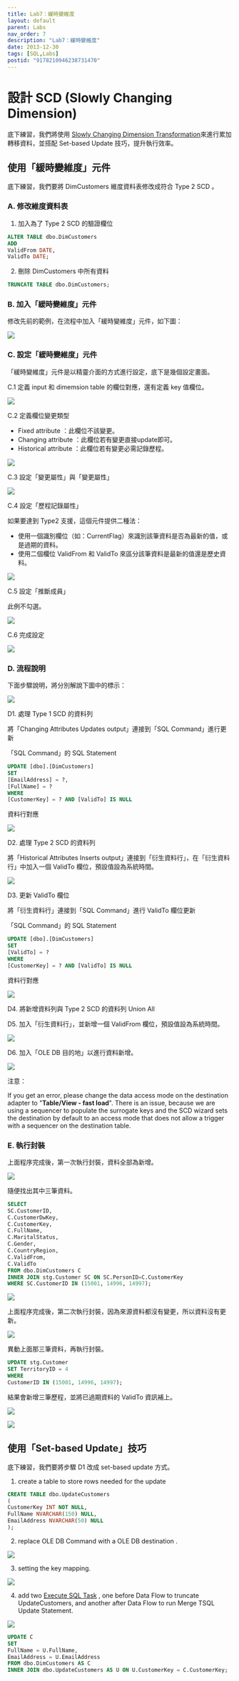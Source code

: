 ```yaml
---
title: Lab7：緩時變維度
layout: default
parent: Labs
nav_order: 7
description: "Lab7：緩時變維度"
date: 2013-12-30
tags: [SQL,Labs]
postid: "9178210946238731470"
---
```

# 設計 SCD (Slowly Changing Dimension)

底下練習，我們將使用 [Slowly Changing Dimension Transformation](http://technet.microsoft.com/en-us/library/ms141715.aspx)來進行累加轉移資料，並搭配 Set-based Update 技巧，提升執行效率。  

## 使用「緩時變維度」元件

底下練習，我們要將 DimCustomers 維度資料表修改成符合 Type 2 SCD 。

### A. 修改維度資料表

1. 加入為了 Type 2 SCD 的驗證欄位
```sql
ALTER TABLE dbo.DimCustomers
ADD
ValidFrom DATE,
ValidTo DATE;
```

2. 刪除 DimCustomers 中所有資料
```sql
TRUNCATE TABLE dbo.DimCustomers;
```

### B. 加入「緩時變維度」元件

修改先前的範例，在流程中加入「緩時變維度」元件，如下圖：

![](https://blogger.googleusercontent.com/img/b/R29vZ2xl/AVvXsEhVKMecHwXIoA4pjyBMe2w1mcm77r8QP0YYk4s_KvO2641GL0KW5iqWROqN75O664kGvXxD-LcaMN-lZw4-2GAHeCIFxCxWUvLyEeyBLngETgdj2QPXg4FhuZzDpdiCOc4KgaPGzlMcMTw/s0/ssis-scd-transformation.png)

### C. 設定「緩時變維度」元件

「緩時變維度」元件是以精靈介面的方式進行設定，底下是幾個設定畫面。

C.1 定義 input 和 dimemsion table 的欄位對應，還有定義 key 值欄位。

![](https://blogger.googleusercontent.com/img/b/R29vZ2xl/AVvXsEhsbSiB4IYWJed4OU7AqokLgp7W8JTEEyaw0TbtGqzIWvrsMw7_a4xaZ7UTdU0PFwRgDdLiQyIIat0R55W8eS1SCfuU9NKfWgt6JxvY0sUKFt5Q7HXlN1hj_ZxxuRXDoVddwG58wJaO-Gc/s0/ssis-lab7-01.png)

C.2 定義欄位變更類型

- Fixed attribute ：此欄位不該變更。
- Changing attribute ：此欄位若有變更直接update即可。
- Historical attribute ：此欄位若有變更必需記錄歷程。

![](https://blogger.googleusercontent.com/img/b/R29vZ2xl/AVvXsEjBTqcirHbUbfmSu2UDl5OWVa5d7KlTW0-ro5yLMn7G0e7d6Ak7s-2mSoQqOe_hiKYy_L2cKQ_Yodlq1z1jve4riPKF2jDW5YvNNSykjyq_r2V3WlItN-K9TCCh7ZLlFxHjYmewIfLLo9w/s0/ssis-lab7-02.png)

C.3 設定「變更屬性」與「變更屬性」

![](https://blogger.googleusercontent.com/img/b/R29vZ2xl/AVvXsEiyO8CXKSSIBw_3Ba7m3MNxRFU-R5feQqpqJwFh9eRJVdbaXKmUgyHasRBx8vDGFNgCVjF_fralud8-FpnhXohyphenhyphen9HSqepMNmSfOQrnL7ZrpUux61ReIsY5S_wGCtiEpTkiSQ3OhnxdY4dY/s0/ssis-lab7-03.png)

C.4 設定「歷程記錄屬性」

如果要達到 Type2 支援，這個元件提供二種法：

- 使用一個識別欄位（如：CurrentFlag）來識別該筆資料是否為最新的值，或是過期的資料。
- 使用二個欄位 ValidFrom 和 ValidTo 來區分該筆資料是最新的值還是歷史資料。

![](https://blogger.googleusercontent.com/img/b/R29vZ2xl/AVvXsEh1d5UReXAU4OsfaveWYB08XKaw9xTv9o0uauQlYxpyLRjOoHMnfAj6wR5mHCWq4gOWIaUsvdJHei5YYkMaX-2pgKXKKBg72JWKBXfixSWme9kCEP5bJberWPpyP0MWR-3i-HICpVaAsyw/s0/ssis-lab7-04.png)

C.5 設定「推斷成員」

此例不勾選。

![](https://blogger.googleusercontent.com/img/b/R29vZ2xl/AVvXsEgrocyJ8VjytWkPL37LGsSt-FfI0ZQOhqs7fixp879yX17eTCDj9EUTp-XAg0d2tdtAeIsEaOy3UEQjBgWXzHqys9rI2S1gxsZ4rwVHVQaQjbyh_gtxBE2u3jZu9cZQWJwvtKyQ6ZA4SNQ/s0/ssis-lab7-05.png)

C.6 完成設定

![](https://blogger.googleusercontent.com/img/b/R29vZ2xl/AVvXsEiTlWVI7TQaRQ7XF4PP9FcokY7XCg8EmDFv27eKJZ0y9BWoFNwIXC7sDx5immzw3vNQKfdSahzeGtStIEmpwGJd9RpCkf4rwC1u2bVzWI5DjnykIG7AMD5NHJdm75aPeyuQ4nHQpCHRcYQ/s0/ssis-lab7-06.png)

### D. 流程說明

下面步驟說明，將分別解說下圖中的標示：

![](https://blogger.googleusercontent.com/img/b/R29vZ2xl/AVvXsEhvdB6GcMCVl-5p9o8B1VrbZfUGDxbyzVKUxlM9t-JwnBKPqZlhFmlFxOauhdArMku_v5NOYisSFyKtHUPEw_OMT9sGs204fozKwsuzPaD3rO9u0fc0TGS3SEqfIgPPWCg8yt63gCkV0YU/s0/ssis-lab7-08.png)

D1. 處理 Type 1 SCD 的資料列

將「Changing Attributes Updates output」連接到「SQL Command」進行更新

「SQL Command」的 SQL Statement
```sql
UPDATE [dbo].[DimCustomers] 
SET 
[EmailAddress] = ?,
[FullName] = ? 
WHERE 
[CustomerKey] = ? AND [ValidTo] IS NULL
```

資料行對應

![](https://blogger.googleusercontent.com/img/b/R29vZ2xl/AVvXsEjU5ZcEaIecM5QYA0dA3k5s6hgz4MwzAyL6nlIyLhqNW0LxatL-ROgxOOOVcsFlOnmW0s5VjySQfikN-IEIsIikIdklrzTVumtcU8E5MXtIKL1Q4ePAEzmnPo0XardQj4Q38UzhdcYcRtQ/s0/ssis-lab7-09.png)

D2. 處理 Type 2 SCD 的資料列

將「Historical Attributes Inserts output」連接到「衍生資料行」，在「衍生資料行」中加入一個 ValidTo 欄位，預設值設為系統時間。

![](https://blogger.googleusercontent.com/img/b/R29vZ2xl/AVvXsEgwE7Wh1KcsB0Jk6N6OzPzq_ISS2SndOvFRCsZwcosjhCIXOBmcgtKk5I3XUXfEiFqPXKuq8edzmZh-OX4_-ppDaCIZhb05qIfzot4UDTyi6UJIqwd-5Ye3krWts0vB7FdgwwlLfyVNbp8/s0/ssis-lab7-10.png)

D3. 更新 ValidTo 欄位

將「衍生資料行」連接到「SQL Command」進行 ValidTo 欄位更新

「SQL Command」的 SQL Statement
```sql
UPDATE [dbo].[DimCustomers] 
SET 
[ValidTo] = ? 
WHERE 
[CustomerKey] = ? AND [ValidTo] IS NULL
```

資料行對應

![](https://blogger.googleusercontent.com/img/b/R29vZ2xl/AVvXsEhcrtxLlH3Lk2vjNo7G3tQ8HSpVT-9zES_9kQaBBKiV50FE31Djtj-tVrY2W5FkuJfOqJS9DPkx4XaDI_CAcMreE7a1tkI4zNIhoNhunW7Md0Ak-sSIWd8FrpfM6F1QS4n6Vjk7NDHWNNs/s0/ssis-lab7-11.png)

D4. 將新增資料列與 Type 2 SCD 的資料列 Union All 

D5. 加入「衍生資料行」，並新增一個 ValidFrom 欄位，預設值設為系統時間。

![](https://blogger.googleusercontent.com/img/b/R29vZ2xl/AVvXsEgyG83KdNcKKhkB0IFPFBelKPzqBrZetfvFetqWxRxb4scSWje2Px3jQYAkWaeXjDKyMvK1OrAYnK_vBIEaoIx4YwZe8JOmPJ6ZcbQhfwQugpMnyZesS-HXiBOO_TDeScaV3_8Oc72S15A/s0/ssis-lab7-12.png)

D6. 加入「OLE DB 目的地」以進行資料新增。

![](https://blogger.googleusercontent.com/img/b/R29vZ2xl/AVvXsEjPkh2Mhol611k_QF7EXh2S9_WeMl_1uJBUxFXOI8AEILyPsHvHdGef-CmhvNVvUPZa-iqhvWad8PdRVDUEBj3ROuvwQ-fbi0QNGMf_vd6NVfucGyuZrm6PCJIULaQlRJWYRfJ53TR-5aw/s0/ssis-lab7-13.png)

注意：

If you get an error, please change the data access mode on the destination adapter to "**Table/View - fast load**".   There is an issue, because we are using a sequencer to populate the surrogate keys and the SCD wizard sets the destination by default to an access mode that does not allow a trigger with a sequencer on the destination table.

### E. 執行封裝

上面程序完成後，第一次執行封裝，資料全部為新增。

![](https://blogger.googleusercontent.com/img/b/R29vZ2xl/AVvXsEgMZ4LhrsMwwQ7jrytKLxMVgBMOoV8RlTXRI2FDrNVhTdKlDltILDDu1fWq4IivFx4i7Z6KV_T_CrOCHtYlL_Qg4XSL4K-fEi6bWjNpg1Y3UjujtmpVgIH1YZxnfGwsiRz1qHb-HC3LjNY/s0/ssis-lab7-14.png)

隨便找出其中三筆資料。
```sql
SELECT
SC.CustomerID,
C.CustomerDwKey,
C.CustomerKey,
C.FullName,
C.MaritalStatus,
C.Gender,
C.CountryRegion,
C.ValidFrom,
C.ValidTo
FROM dbo.DimCustomers C
INNER JOIN stg.Customer SC ON SC.PersonID=C.CustomerKey
WHERE SC.CustomerID IN (15001, 14996, 14997);
```

![](https://blogger.googleusercontent.com/img/b/R29vZ2xl/AVvXsEhM8cWjvhQkLfKpg7wzt_8GHkKU_zsxfOrnzr_P45NdJj9Edi5b0Fg6XpF4skAZpghqLWuLDCfL15-RDsEopYUQ21iQtwQEHXtQKdIUoQcrSZO-77U66iqlZmuuyxpS0DHUuvmNo38ZH7o/s0/ssis-lab7-15.png)

上面程序完成後，第二次執行封裝，因為來源資料都沒有變更，所以資料沒有更新。

![](https://blogger.googleusercontent.com/img/b/R29vZ2xl/AVvXsEiw-LFXAqf3V1ztv0NB2aQzCmwfhWLuDRRI5uGOaGjbCI43jNxlbcUj8l_swyIq8DW9h9HSBsi0atM93iycWBK8VGWnzwcSKNOgiHdrSfgo_tSzGqlz5mPv7hy766kjXkOpvxpoOGoQd2o/s0/ssis-lab7-16.png)

異動上面那三筆資料，再執行封裝。
```sql
UPDATE stg.Customer
SET TerritoryID = 4
WHERE
CustomerID IN (15001, 14996, 14997);
```

結果會新增三筆歷程，並將已過期資料的 ValidTo 資訊補上。

![](https://blogger.googleusercontent.com/img/b/R29vZ2xl/AVvXsEgJSxiHmrUpAomDRcf3LkF6EO-eqPgB8oVya46mpSobGYqlW8x4G-eGErDd5pLx5CIuYUXJAUVDiMdR8Wb4LLuzw-zlgMTvr4ghyphenhyphengYsV_VCnvLdrDnI8EEel3rMzf0eA1MT2NHkukMnMa4/s0/ssis-lab7-17.png)

![](https://blogger.googleusercontent.com/img/b/R29vZ2xl/AVvXsEiZglssWGsJZpMnYbWX2rTsOOArR0JlJ2JmqMSEb-66A1IRc-9oagto7CEk1dIAn_VPAySbpQE-qneU3CPokKtJzX4hiNyU7flF3tAb-Iel2I1fQX3Sn1SQ6vdySUvuoHwo-ZlO_XyBPgY/s0/ssis-lab7-18.png)

## 使用「Set-based Update」技巧

底下練習，我們要將步驟 D1 改成 set-based update 方式。

1. create a table to store rows needed for the update
```sql
CREATE TABLE dbo.UpdateCustomers
(
CustomerKey INT NOT NULL,
FullName NVARCHAR(150) NULL,
EmailAddress NVARCHAR(50) NULL
);
```

2. replace OLE DB Command with a OLE DB destination .

![](https://blogger.googleusercontent.com/img/b/R29vZ2xl/AVvXsEhgx7LQZPDbz_QqLVUUj7US0xoCLkBBWsP5xJtse35b3ZEPRVeKedNFtlHO3KT43L2Ijwkm3-q9pFl3YIZFaQovk5uTfFc5l3F6M9PDRD2OMjvxFt_duwFyTXBEIY0j0PLDmOdavEuPaes/s0/ssis-lab7-19.png)

3. setting the key mapping.

![](https://blogger.googleusercontent.com/img/b/R29vZ2xl/AVvXsEjqCZ_kq4GGzZ5ExL9yqA6cWHXZ7LLICqeabvM6Z_CTZGBzXFWD7AZFSbNIbW3sHIht7OAbLJjCTJFS1ohcEpDJsMTUYnr-apthVLfF8OENjTBh5Uzt_g7l4SIHZKxpwP3X9N_sUtPEZKY/s0/ssis-lab7-21.png)

4. add two [Execute SQL Task](http://technet.microsoft.com/en-us/library/ms141003.aspx) , one before Data Flow to truncate UpdateCustomers, and another after Data Flow to run Merge TSQL Update Statement. 

![](https://blogger.googleusercontent.com/img/b/R29vZ2xl/AVvXsEjJGmImiYUUwSVkByDeTkcWI3bkPY1XYBina7Z6Og7un6uAt8W2KRXEfkbMxP7dKSOYrQUxOtpHuFqC5KIp5z3C060g_U7ftn-MN0CtvY97vHRyS9o0a57bTAyNqQoBKp09LEeYrSGLi2A/s0/ssis-lab7-20.png)
```sql
UPDATE C
SET
FullName = U.FullName,
EmailAddress = U.EmailAddress
FROM dbo.DimCustomers AS C
INNER JOIN dbo.UpdateCustomers AS U ON U.CustomerKey = C.CustomerKey;
```